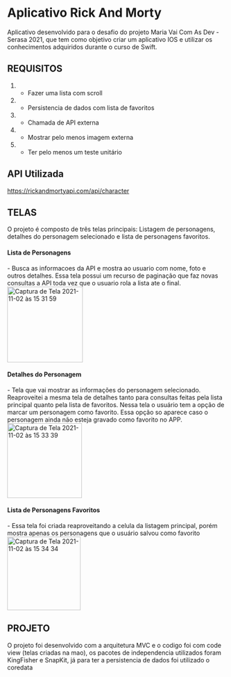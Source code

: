 # Aplicativo Rick And Morty

Aplicativo desenvolvido para o desafio do projeto Maria Vai Com As Dev - Serasa 2021, que tem como objetivo criar um aplicativo IOS e utilizar os conhecimentos adquiridos durante o curso de Swift.


<h2><b>REQUISITOS</b></h2>

1. - Fazer uma lista com scroll
2. - Persistencia de dados com lista de favoritos
3. - Chamada de API externa
4. - Mostrar pelo menos imagem externa
5. - Ter pelo menos um teste unitário 

<h2><b>API Utilizada</b></h2>

https://rickandmortyapi.com/api/character

<h2><b>TELAS</b></h2>

O projeto é composto de três telas principais: Listagem de personagens, detalhes do personagem selecionado e lista de personagens favoritos.

<h4>Lista de Personagens</h4>
 - Busca as informacoes da API e mostra ao usuario com nome, foto e outros detalhes. Essa tela possui um recurso de paginação que faz novas consultas a API toda vez que o usuario rola a lista ate o final.

<img width="174" alt="Captura de Tela 2021-11-02 às 15 31 59" src="https://user-images.githubusercontent.com/60518814/139924271-cdc65484-1ffc-4153-9d83-0545c55b36dc.png">

<h4>Detalhes do Personagem</h4>
- Tela que vai mostrar as informações do personagem selecionado. Reaproveitei a mesma tela de detalhes tanto para consultas feitas pela lista principal quanto pela lista de favoritos.
Nessa tela o usuário tem a opção de marcar um personagem como favorito. Essa opção so aparece caso o personagem ainda não esteja gravado como favorito no APP.

<img width="172" alt="Captura de Tela 2021-11-02 às 15 33 39" src="https://user-images.githubusercontent.com/60518814/139924454-4d785bc1-aa43-49be-9f09-f73a16cf544d.png">

<h4>Lista de Personagens Favoritos</h4>
- Essa tela foi criada reaproveitando a celula da listagem principal, porém mostra apenas os personagens que o usuário salvou como favorito

<img width="169" alt="Captura de Tela 2021-11-02 às 15 34 34" src="https://user-images.githubusercontent.com/60518814/139924556-7c295cf1-dc2c-4eef-8fc2-a74e4e9c031a.png">

<h2><b>PROJETO</b></h2>

O projeto foi desenvolvido com a arquitetura MVC e o codigo foi com code view (telas criadas na mao), os pacotes de independencia utilizados foram
KingFisher e SnapKit, já para ter a persistencia de dados foi utilizado o coredata







